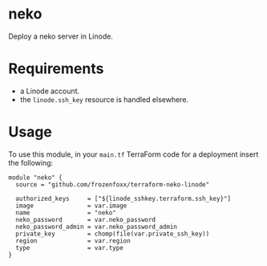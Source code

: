 # neko

 Deploy a neko server in Linode.

# Requirements

* a Linode account.
* the `linode.ssh_key` resource is handled elsewhere.

# Usage

To use this module, in your `main.tf` TerraForm code for a deployment insert the following:

``` code
module "neko" {
  source = "github.com/frozenfoxx/terraform-neko-linode"

  authorized_keys     = ["${linode_sshkey.terraform.ssh_key}"]
  image               = var.image
  name                = "neko"
  neko_password       = var.neko_password
  neko_password_admin = var.neko_password_admin
  private_key         = chomp(file(var.private_ssh_key))
  region              = var.region
  type                = var.type
}
```
